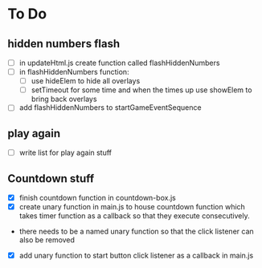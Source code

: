 # To Do

## hidden numbers flash
- [ ] in updateHtml.js create function called flashHiddenNumbers
- [ ] in flashHiddenNumbers function:
    - [ ] use hideElem to hide all overlays
    - [ ] setTimeout for some time and when the times up use showElem to bring back overlays
- [ ] add flashHiddenNumbers to startGameEventSequence

## play again
- [ ] write list for play again stuff

## Countdown stuff
 - [x] finish countdown function in countdown-box.js
 - [x] create unary function in main.js to house countdown function which takes timer function as a callback so that they execute consecutively.
 - there needs to be a named unary function so that the click listener can also be removed
 - [x] add unary function to start button click listener as a callback in main.js
